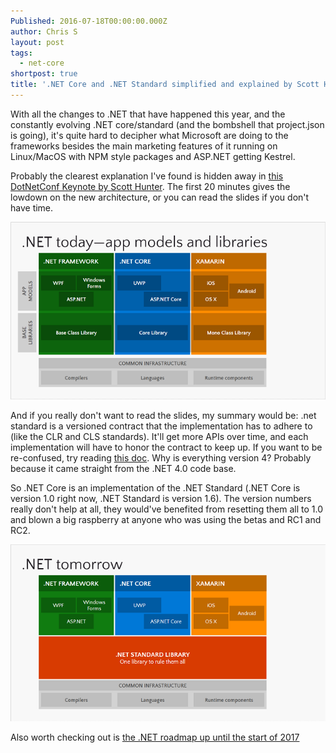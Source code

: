 ```yaml
---
Published: 2016-07-18T00:00:00.000Z
author: Chris S
layout: post
tags:
  - net-core
shortpost: true
title: '.NET Core and .NET Standard simplified and explained by Scott Hunter'
---
```

With all the changes to .NET that have happened this year, and the constantly evolving .NET core/standard (and the bombshell that project.json is going), it's quite hard to decipher what Microsoft are doing to the frameworks besides the main marketing features of it running on Linux/MacOS with NPM style packages and ASP.NET getting Kestrel.

Probably the clearest explanation I've found is hidden away in [this DotNetConf Keynote by Scott Hunter](https://channel9.msdn.com/Events/dotnetConf/2016/NET-Conf-Day-1-Keynote-Scott-Hunter). The first 20 minutes gives the lowdown on the new architecture, or you can read the slides if you don't have time.

![.net today](/wp-content/uploads/2016/dotnet-today.png)

And if you really don't want to read the slides, my summary would be: .net standard is a versioned contract that the implementation has to adhere to (like the CLR and CLS standards). It'll get more APIs over time, and each implementation will have to honor the contract to keep up. If you want to be re-confused, try reading [this doc](https://github.com/dotnet/corefx/blob/master/Documentation/architecture/net-platform-standard.md#user-content-list-of-net-corefx-apis-and-their-associated-net-platform-standard-version). Why is everything version 4? Probably because it came straight from the .NET 4.0 code base.

So .NET Core is an implementation of the .NET Standard (.NET Core is version 1.0 right now, .NET Standard is version 1.6). The version numbers really don't help at all, they would've benefited from resetting them all to 1.0 and blown a big raspberry at anyone who was using the betas and RC1 and RC2.

![.net core](/wp-content/uploads/2016/dotnet-tommorow.png)

Also worth checking out is [the .NET roadmap up until the start of 2017](https://blogs.msdn.microsoft.com/dotnet/2016/07/15/net-core-roadmap/)
